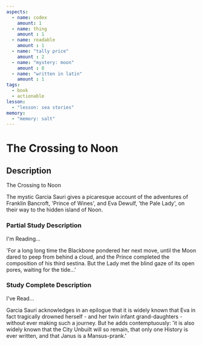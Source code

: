 ```yaml
---
aspects: 
  - name: codex
    amount: 1
  - name: thing
    amount : 1
  - name: readable
    amount : 1
  - name: "tally price"
    amount : 2
  - name: "mystery: moon"
    amount : 8
  - name: "written in latin"
    amount : 1
tags:
  - book
  - actionable
lesson:
  - "lesson: sea stories"
memory:
  - "memory: salt"
---
```


# The Crossing to Noon

## Description
The Crossing to Noon

The mystic Garcia Sauri gives a picaresque account of the adventures of Franklin Bancroft, 'Prince of Wines', and Eva Dewulf, 'the Pale Lady', on their way to the hidden island of Noon.
### Partial Study Description
I'm Reading...

'For a long long time the Blackbone pondered her next move, until the Moon dared to peep from behind a cloud, and the Prince completed the composition of his third sestina. But the Lady met the blind gaze of its open pores, waiting for the tide…'
### Study Complete Description
I've Read...

Garcia Sauri acknowledges in an epilogue that it is widely known that Eva in fact tragically drowned herself - and her twin infant grand-daughters - without ever making such a journey. But he adds contemptuously: 'it is also widely known that the City Unbuilt will so remain, that only one History is ever written, and that Janus is a Mansus-prank.'
